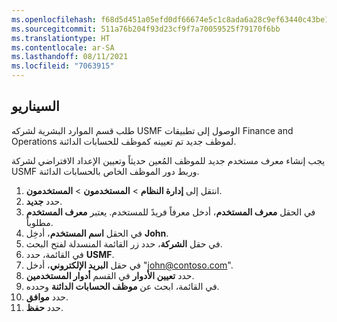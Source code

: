 ```yaml
---
ms.openlocfilehash: f68d5d451a05efd0df66674e5c1c8ada6a28c9ef63440c43be1919fe47c350ef
ms.sourcegitcommit: 511a76b204f93d23cf9f7a70059525f79170f6bb
ms.translationtype: HT
ms.contentlocale: ar-SA
ms.lasthandoff: 08/11/2021
ms.locfileid: "7063915"
---
```

## <a name="scenario"></a>السيناريو
طلب قسم الموارد البشرية لشركه USMF الوصول إلى تطبيقات Finance and Operations لموظف جديد تم تعيينه كموظف للحسابات الدائنة. 

يجب إنشاء معرف مستخدم جديد للموظف المُعين حديثاً وتعيين الإعداد الافتراضي لشركة USMF وربط دور الموظف الخاص بالحسابات الدائنة. 


1. انتقل إلى **إدارة النظام** > **المستخدمون** > **المستخدمون**.
1. حدد **جديد‏‎**.
1. في الحقل **معرف المستخدم**، أدخل معرفاً فريدً للمستخدم. يعتبر **معرف المستخدم** مطلوباً.
1. في الحقل **اسم المستخدم**، أدخِل **John‎**.
1. في حقل **الشركة**، حدد زر القائمة المنسدلة لفتح البحث.
1. في القائمة، حدد **USMF**.
2. في حقل **البريد الإلكتروني**، أدخل "john@contoso.com".
1. حدد **تعيين الأدوار** في القسم **أدوار المستخدمين**.
1. في القائمة، ابحث عن **موظف الحسابات الدائنة** وحدده.
1. حدد **موافق**.
1. حدد **حفظ**.

